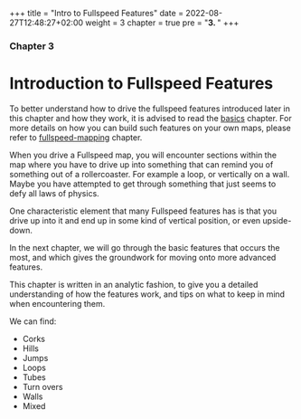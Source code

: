 +++
title = "Intro to Fullspeed Features"
date = 2022-08-27T12:48:27+02:00
weight = 3
chapter = true
pre = "<b>3. </b>"
+++

### Chapter 3

# Introduction to Fullspeed Features

To better understand how to drive the fullspeed features introduced later in
this chapter and how they work, it is advised to read
the [basics](/basics/) chapter. 
For more details on how you can build such features on your own maps,
please refer to [fullspeed-mapping](/fullspeed-mapping/) chapter.


When you drive a Fullspeed map, you will encounter sections within the map where you have to drive up into something that can remind you of something out of a rollercoaster. For example a loop, or vertically on a wall. Maybe you have attempted to get through something that just seems to defy all laws of physics.

One characteristic element that many Fullspeed features has is that you drive up into it and end up in some kind of vertical position, or even upside-down.

In the next chapter, we will go through the basic features that occurs the most, and which gives the groundwork for moving onto more advanced features.

This chapter is written in an analytic fashion, to give you a detailed understanding of how the features work, and tips on what to keep in mind when encountering them.

We can find: 
* Corks
* Hills
* Jumps
* Loops
* Tubes
* Turn overs
* Walls
* Mixed
